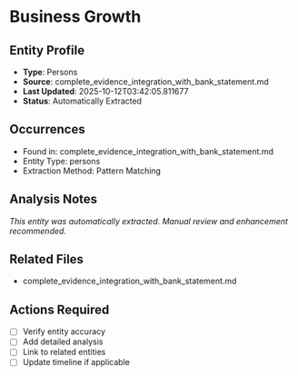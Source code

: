 # Business Growth

## Entity Profile
- **Type**: Persons
- **Source**: complete_evidence_integration_with_bank_statement.md
- **Last Updated**: 2025-10-12T03:42:05.811677
- **Status**: Automatically Extracted

## Occurrences
- Found in: complete_evidence_integration_with_bank_statement.md
- Entity Type: persons
- Extraction Method: Pattern Matching

## Analysis Notes
*This entity was automatically extracted. Manual review and enhancement recommended.*

## Related Files
- complete_evidence_integration_with_bank_statement.md

## Actions Required
- [ ] Verify entity accuracy
- [ ] Add detailed analysis
- [ ] Link to related entities
- [ ] Update timeline if applicable
